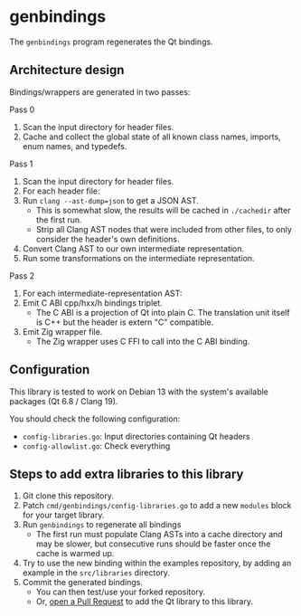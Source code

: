 # genbindings

The `genbindings` program regenerates the Qt bindings.

## Architecture design

Bindings/wrappers are generated in two passes:

Pass 0

1. Scan the input directory for header files.
2. Cache and collect the global state of all known class names, imports, enum names, and typedefs.

Pass 1

1. Scan the input directory for header files.
2. For each header file:
3. Run `clang --ast-dump=json` to get a JSON AST.
    - This is somewhat slow, the results will be cached in `./cachedir` after the first run.
    - Strip all Clang AST nodes that were included from other files, to only consider the header's own definitions.
4. Convert Clang AST to our own intermediate representation.
5. Run some transformations on the intermediate representation.

Pass 2

1. For each intermediate-representation AST:
2. Emit C ABI cpp/hxx/h bindings triplet.
    - The C ABI is a projection of Qt into plain C. The translation unit itself is C++ but the header is extern "C" compatible.
3. Emit Zig wrapper file.
    - The Zig wrapper uses C FFI to call into the C ABI binding.

## Configuration

This library is tested to work on Debian 13 with the system's available packages (Qt 6.8 / Clang 19).

You should check the following configuration:

- `config-libraries.go`: Input directories containing Qt headers
- `config-allowlist.go`: Check everything

## Steps to add extra libraries to this library

1. Git clone this repository.
2. Patch `cmd/genbindings/config-libraries.go` to add a new `modules` block for your target library.
3. Run `genbindings` to regenerate all bindings
    - The first run must populate Clang ASTs into a cache directory and may be slower, but consecutive runs should be faster once the cache is warmed up.
4. Try to use the new binding within the examples repository, by adding an example in the `src/libraries` directory.
5. Commit the generated bindings.
    - You can then test/use your forked repository.
    - Or, [open a Pull Request](https://github.com/rcalixte/libqt6zig/compare) to add the Qt library to this library.
